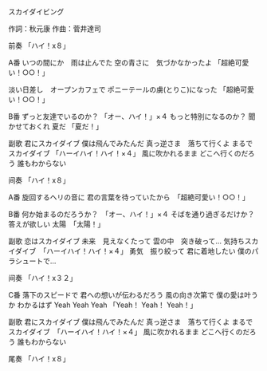 スカイダイビング

作詞：秋元康
作曲：菅井達司

前奏
「ハイ！x８」 

A番
いつの間にか　雨は止んでた
空の青さに　気づかなかったよ 「超絶可愛い！○○！」 

淡い日差し　オープンカフェで
ポニーテールの虜(とりこ)になった 「超絶可愛い！○○！」 

B番
ずっと友達でいるのか？ 「オー、ハイ！」×４ 
もっと特別になるのか？ 
聞かせておくれ
夏だ 「夏だ！」

副歌
君にスカイダイブ
僕は飛んでみたんだ
真っ逆さま　落ちて行くよ
まるでスカイダイブ 「ハーイハイ！ハイ！×４」 
風に吹かれるまま
どこへ行くのだろう
誰もわからない

间奏
「ハイ！x８」 

A番
旋回するヘリの音に
君の言葉を待っていたから　「超絶可愛い！○○！」

B番
何か始まるのだろうか？　「オー、ハイ！」×４
そばを通り過ぎるだけか？
答えが欲しい
太陽　「太陽！」

副歌
恋はスカイダイブ
未来　見えなくたって
雲の中　突き破って…
気持ちスカイダイブ　「ハーイハイ！ハイ！×４」
勇気　振り絞って
君に着地したい
僕のパラシュートで…

间奏
「ハイ！x３２」 

C番
落下のスピードで
君への想いが伝わるだろう
風の向き次第で
僕の愛は叶うか
わかるはず
Yeah Yeah Yeah
「Yeah！ Yeah！ Yeah！」

副歌
君にスカイダイブ
僕は飛んでみたんだ
真っ逆さま　落ちて行くよ
まるでスカイダイブ　「ハーイハイ！ハイ！×４」
風に吹かれるまま
どこへ行くのだろう
誰もわからない

尾奏
「ハイ！x８」 